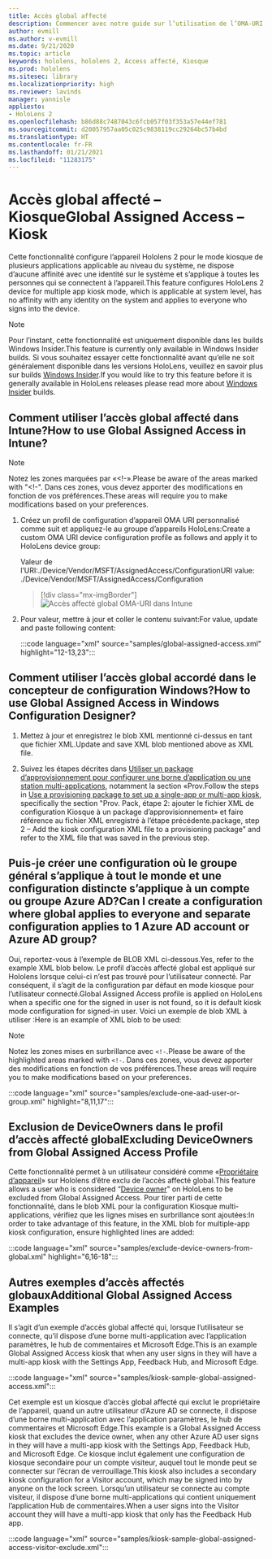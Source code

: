 ```yaml
---
title: Accès global affecté
description: Commencer avec notre guide sur l’utilisation de l’OMA-URI pour les kiosques à accès affecté global avec Intune et le concepteur de configuration Windows.
author: evmill
ms.author: v-evmill
ms.date: 9/21/2020
ms.topic: article
keywords: hololens, hololens 2, Access affecté, Kiosque
ms.prod: hololens
ms.sitesec: library
ms.localizationpriority: high
ms.reviewer: lavinds
manager: yannisle
appliesto:
- HoloLens 2
ms.openlocfilehash: b86d88c7487043c6fcb057f03f353a57e44ef781
ms.sourcegitcommit: d20057957aa05c025c9838119cc29264bc57b4bd
ms.translationtype: HT
ms.contentlocale: fr-FR
ms.lasthandoff: 01/21/2021
ms.locfileid: "11283175"
---
```

# <span data-ttu-id="54bd5-104">Accès global affecté – Kiosque</span><span class="sxs-lookup"><span data-stu-id="54bd5-104">Global Assigned Access – Kiosk</span></span>

<span data-ttu-id="54bd5-105">Cette fonctionnalité configure l’appareil Hololens 2 pour le mode kiosque de plusieurs applications applicable au niveau du système, ne dispose d’aucune affinité avec une identité sur le système et s’applique à toutes les personnes qui se connectent à l’appareil.</span><span class="sxs-lookup"><span data-stu-id="54bd5-105">This feature configures HoloLens 2 device for multiple app kiosk mode, which is applicable at system level, has no affinity with any identity on the system and applies to everyone who signs into the device.</span></span>

> [!NOTE]
> <span data-ttu-id="54bd5-106">Pour l’instant, cette fonctionnalité est uniquement disponible dans les builds Windows Insider.</span><span class="sxs-lookup"><span data-stu-id="54bd5-106">This feature is currently only available in Windows Insider builds.</span></span> <span data-ttu-id="54bd5-107">Si vous souhaitez essayer cette fonctionnalité avant qu’elle ne soit généralement disponible dans les versions HoloLens, veuillez en savoir plus sur builds [Windows Insider](hololens-insider.md).</span><span class="sxs-lookup"><span data-stu-id="54bd5-107">If you would like to try this feature before it is generally available in HoloLens releases please read more about [Windows Insider](hololens-insider.md) builds.</span></span>

## <span data-ttu-id="54bd5-108">Comment utiliser l’accès global affecté dans Intune?</span><span class="sxs-lookup"><span data-stu-id="54bd5-108">How to use Global Assigned Access in Intune?</span></span>

> [!NOTE]
> <span data-ttu-id="54bd5-109">Notez les zones marquées par «<!-».</span><span class="sxs-lookup"><span data-stu-id="54bd5-109">Please be aware of the areas marked with "<!-".</span></span> <span data-ttu-id="54bd5-110">Dans ces zones, vous devez apporter des modifications en fonction de vos préférences.</span><span class="sxs-lookup"><span data-stu-id="54bd5-110">These areas will require you to make modifications based on your preferences.</span></span>

1. <span data-ttu-id="54bd5-111">Créez un profil de configuration d’appareil OMA URI personnalisé comme suit et appliquez-le au groupe d’appareils HoloLens:</span><span class="sxs-lookup"><span data-stu-id="54bd5-111">Create a custom OMA URI device configuration profile as follows and apply it to HoloLens device group:</span></span>

    <span data-ttu-id="54bd5-112">Valeur de l’URI:./Device/Vendor/MSFT/AssignedAccess/Configuration</span><span class="sxs-lookup"><span data-stu-id="54bd5-112">URI value: ./Device/Vendor/MSFT/AssignedAccess/Configuration</span></span>

    > [!div class="mx-imgBorder"]
    > ![Accès affecté global OMA-URI dans Intune](images/global-assigned-access-omauri.png)

2. <span data-ttu-id="54bd5-114">Pour valeur, mettre à jour et coller le contenu suivant:</span><span class="sxs-lookup"><span data-stu-id="54bd5-114">For value, update and paste following content:</span></span>

    :::code language="xml" source="samples/global-assigned-access.xml" highlight="12-13,23":::

## <span data-ttu-id="54bd5-115">Comment utiliser l’accès global accordé dans le concepteur de configuration Windows?</span><span class="sxs-lookup"><span data-stu-id="54bd5-115">How to use Global Assigned Access in Windows Configuration Designer?</span></span>

1. <span data-ttu-id="54bd5-116">Mettez à jour et enregistrez le blob XML mentionné ci-dessus en tant que fichier XML.</span><span class="sxs-lookup"><span data-stu-id="54bd5-116">Update and save XML blob mentioned above as XML file.</span></span> 

2. <span data-ttu-id="54bd5-117">Suivez les étapes décrites dans [Utiliser un package d’approvisionnement pour configurer une borne d’application ou une station multi-applications](https://docs.microsoft.com/hololens/hololens-kiosk#use-a-provisioning-package-to-set-up-a-single-app-or-multi-app-kiosk), notamment la section «Prov.</span><span class="sxs-lookup"><span data-stu-id="54bd5-117">Follow the steps in [Use a provisioning package to set up a single-app or multi-app kiosk](https://docs.microsoft.com/hololens/hololens-kiosk#use-a-provisioning-package-to-set-up-a-single-app-or-multi-app-kiosk), specifically the section "Prov.</span></span> <span data-ttu-id="54bd5-118">Pack, étape 2: ajouter le fichier XML de configuration Kiosque à un package d’approvisionnement» et faire référence au fichier XML enregistré à l’étape précédente.</span><span class="sxs-lookup"><span data-stu-id="54bd5-118">package, step 2 – Add the kiosk configuration XML file to a provisioning package" and refer to the XML file that was saved in the previous step.</span></span>

## <span data-ttu-id="54bd5-119">Puis-je créer une configuration où le groupe général s’applique à tout le monde et une configuration distincte s’applique à un compte ou groupe Azure AD?</span><span class="sxs-lookup"><span data-stu-id="54bd5-119">Can I create a configuration where global applies to everyone and separate configuration applies to 1 Azure AD account or Azure AD group?</span></span> 

<span data-ttu-id="54bd5-120">Oui, reportez-vous à l’exemple de BLOB XML ci-dessous.</span><span class="sxs-lookup"><span data-stu-id="54bd5-120">Yes, refer to the example XML blob below.</span></span> <span data-ttu-id="54bd5-121">Le profil d’accès affecté global est appliqué sur Hololens lorsque celui-ci n’est pas trouvé pour l’utilisateur connecté. Par conséquent, il s’agit de la configuration par défaut en mode kiosque pour l’utilisateur connecté.</span><span class="sxs-lookup"><span data-stu-id="54bd5-121">Global Assigned Access profile is applied on HoloLens when a specific one for the signed in user is not found, so it is default kiosk mode configuration for signed-in user.</span></span>
<span data-ttu-id="54bd5-122">Voici un exemple de blob XML à utiliser :</span><span class="sxs-lookup"><span data-stu-id="54bd5-122">Here is an example of XML blob to be used:</span></span>

> [!NOTE]
> <span data-ttu-id="54bd5-123">Notez les zones mises en surbrillance avec `<!-`.</span><span class="sxs-lookup"><span data-stu-id="54bd5-123">Please be aware of the highlighted areas marked with `<!-`.</span></span> <span data-ttu-id="54bd5-124">Dans ces zones, vous devez apporter des modifications en fonction de vos préférences.</span><span class="sxs-lookup"><span data-stu-id="54bd5-124">These areas will require you to make modifications based on your preferences.</span></span>

 :::code language="xml" source="samples/exclude-one-aad-user-or-group.xml" highlight="8,11,17":::

## <span data-ttu-id="54bd5-125">Exclusion de DeviceOwners dans le profil d’accès affecté global</span><span class="sxs-lookup"><span data-stu-id="54bd5-125">Excluding DeviceOwners from Global Assigned Access Profile</span></span>

<span data-ttu-id="54bd5-126">Cette fonctionnalité permet à un utilisateur considéré comme «[Propriétaire d’appareil](security-adminless-os.md)» sur Hololens d’être exclu de l’accès affecté global.</span><span class="sxs-lookup"><span data-stu-id="54bd5-126">This feature allows a user who is considered “[Device owner](security-adminless-os.md)" on HoloLens to be excluded from Global Assigned Access.</span></span> <span data-ttu-id="54bd5-127">Pour tirer parti de cette fonctionnalité, dans le blob XML pour la configuration Kiosque multi-applications, vérifiez que les lignes mises en surbrillance sont ajoutées:</span><span class="sxs-lookup"><span data-stu-id="54bd5-127">In order to take advantage of this feature, in the XML blob for multiple-app kiosk configuration, ensure highlighted lines are added:</span></span>

 :::code language="xml" source="samples/exclude-device-owners-from-global.xml" highlight="6,16-18":::

## <span data-ttu-id="54bd5-128">Autres exemples d’accès affectés globaux</span><span class="sxs-lookup"><span data-stu-id="54bd5-128">Additional Global Assigned Access Examples</span></span>

<span data-ttu-id="54bd5-129">Il s’agit d’un exemple d’accès global affecté qui, lorsque l’utilisateur se connecte, qu’il dispose d’une borne multi-application avec l’application paramètres, le hub de commentaires et Microsoft Edge.</span><span class="sxs-lookup"><span data-stu-id="54bd5-129">This is an example Global Assigned Access kiosk that when any user signs in they will have a multi-app kiosk with the Settings App, Feedback Hub, and Microsoft Edge.</span></span>

:::code language="xml" source="samples/kiosk-sample-global-assigned-access.xml":::

<span data-ttu-id="54bd5-130">Cet exemple est un kiosque d’accès global affecté qui exclut le propriétaire de l’appareil, quand un autre utilisateur d’Azure AD se connecte, il dispose d’une borne multi-application avec l’application paramètres, le hub de commentaires et Microsoft Edge.</span><span class="sxs-lookup"><span data-stu-id="54bd5-130">This example is a Global Assigned Access kiosk that excludes the device owner, when any other Azure AD user signs in they will have a multi-app kiosk with the Settings App, Feedback Hub, and Microsoft Edge.</span></span> <span data-ttu-id="54bd5-131">Ce kiosque inclut également une configuration de kiosque secondaire pour un compte visiteur, auquel tout le monde peut se connecter sur l’écran de verrouillage.</span><span class="sxs-lookup"><span data-stu-id="54bd5-131">This kiosk also includes a secondary kiosk configuration for a Visitor account, which may be signed into by anyone on the lock screen.</span></span> <span data-ttu-id="54bd5-132">Lorsqu’un utilisateur se connecte au compte visiteur, il dispose d’une borne multi-applications qui contient uniquement l’application Hub de commentaires.</span><span class="sxs-lookup"><span data-stu-id="54bd5-132">When a user signs into the Visitor account they will have a multi-app kiosk that only has the Feedback Hub app.</span></span>

:::code language="xml" source="samples/kiosk-sample-global-assigned-access-visitor-exclude.xml":::
